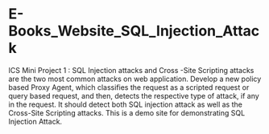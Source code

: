 # E-Books_Website_SQL_Injection_Attack
ICS Mini Project 1 : SQL Injection attacks and Cross -Site Scripting attacks are the two most common attacks on web application. Develop a new policy based Proxy Agent, which classifies the request as a scripted request or query based request, and then, detects the respective type of attack, if any in the request. It should detect both SQL injection attack as well as the Cross-Site Scripting attacks.
This is a demo site for demonstrating SQL Injection Attack.

